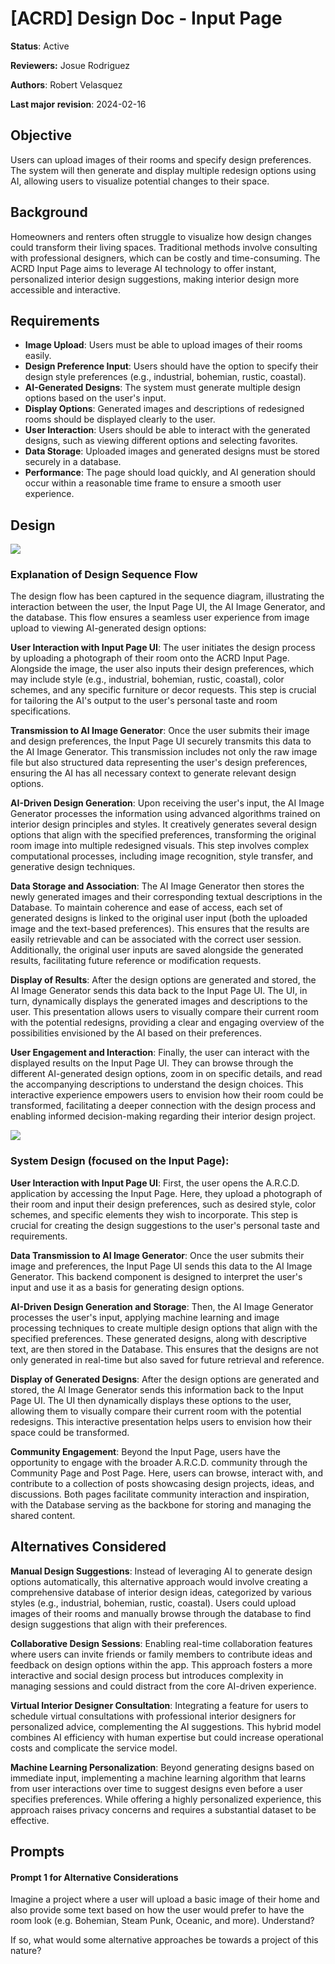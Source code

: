 # **[ACRD] Design Doc - Input Page**

**Status**: Active

**Reviewers:** Josue Rodriguez

**Authors**:  Robert Velasquez

**Last major revision**: 2024-02-16


## Objective

Users can upload images of their rooms and specify design preferences. The system will then generate and display multiple redesign options using AI, allowing users to visualize potential changes to their space.

## Background


Homeowners and renters often struggle to visualize how design changes could transform their living spaces. Traditional methods involve consulting with professional designers, which can be costly and time-consuming. The ACRD Input Page aims to leverage AI technology to offer instant, personalized interior design suggestions, making interior design more accessible and interactive.

## Requirements

- **Image Upload**: Users must be able to upload images of their rooms easily.
- **Design Preference Input**: Users should have the option to specify their design style preferences (e.g., industrial, bohemian, rustic, coastal).
- **AI-Generated Designs**: The system must generate multiple design options based on the user's input.
- **Display Options**: Generated images and descriptions of redesigned rooms should be displayed clearly to the user.
- **User Interaction**: Users should be able to interact with the generated designs, such as viewing different options and selecting favorites.
- **Data Storage**: Uploaded images and generated designs must be stored securely in a database.
- **Performance**: The page should load quickly, and AI generation should occur within a reasonable time frame to ensure a smooth user experience.


## Design

<img src="https://github.com/Google-SDS/final-project-arc/blob/main/Design-document-images/Input-Page-Sequence-Flow.png"/>

### Explanation of Design Sequence Flow

The design flow has been captured in the sequence diagram, illustrating the interaction between the user, the Input Page UI, the AI Image Generator, and the database. This flow ensures a seamless user experience from image upload to viewing AI-generated design options: 

**User Interaction with Input Page UI**: The user initiates the design process by uploading a photograph of their room onto the ACRD Input Page. Alongside the image, the user also inputs their design preferences, which may include style (e.g., industrial, bohemian, rustic, coastal), color schemes, and any specific furniture or decor requests. This step is crucial for tailoring the AI's output to the user's personal taste and room specifications.

**Transmission to AI Image Generator**: Once the user submits their image and design preferences, the Input Page UI securely transmits this data to the AI Image Generator. This transmission includes not only the raw image file but also structured data representing the user's design preferences, ensuring the AI has all necessary context to generate relevant design options.

**AI-Driven Design Generation**: Upon receiving the user's input, the AI Image Generator processes the information using advanced algorithms trained on interior design principles and styles. It creatively generates several design options that align with the specified preferences, transforming the original room image into multiple redesigned visuals. This step involves complex computational processes, including image recognition, style transfer, and generative design techniques.

**Data Storage and Association**: The AI Image Generator then stores the newly generated images and their corresponding textual descriptions in the Database. To maintain coherence and ease of access, each set of generated designs is linked to the original user input (both the uploaded image and the text-based preferences). This ensures that the results are easily retrievable and can be associated with the correct user session. Additionally, the original user inputs are saved alongside the generated results, facilitating future reference or modification requests.

**Display of Results**: After the design options are generated and stored, the AI Image Generator sends this data back to the Input Page UI. The UI, in turn, dynamically displays the generated images and descriptions to the user. This presentation allows users to visually compare their current room with the potential redesigns, providing a clear and engaging overview of the possibilities envisioned by the AI based on their preferences.

**User Engagement and Interaction**: Finally, the user can interact with the displayed results on the Input Page UI. They can browse through the different AI-generated design options, zoom in on specific details, and read the accompanying descriptions to understand the design choices. This interactive experience empowers users to envision how their room could be transformed, facilitating a deeper connection with the design process and enabling informed decision-making regarding their interior design project.


<img src="https://github.com/Google-SDS/final-project-arc/blob/main/Design-document-images/Input-Page-System-Design.png"/>

### System Design (focused on the Input Page): 

**User Interaction with Input Page UI**: First, the user opens the A.R.C.D. application by accessing the Input Page. Here, they upload a photograph of their room and input their design preferences, such as desired style, color schemes, and specific elements they wish to incorporate. This step is crucial for creating the design suggestions to the user's personal taste and requirements.

**Data Transmission to AI Image Generator**: Once the user submits their image and preferences, the Input Page UI sends this data to the AI Image Generator. This backend component is designed to interpret the user's input and use it as a basis for generating design options.

**AI-Driven Design Generation and Storage**: Then, the AI Image Generator processes the user's input, applying machine learning and image processing techniques to create multiple design options that align with the specified preferences. These generated designs, along with descriptive text, are then stored in the Database. This ensures that the designs are not only generated in real-time but also saved for future retrieval and reference.

**Display of Generated Designs**: After the design options are generated and stored, the AI Image Generator sends this information back to the Input Page UI. The UI then dynamically displays these options to the user, allowing them to visually compare their current room with the potential redesigns. This interactive presentation helps users to envision how their space could be transformed.

**Community Engagement**: Beyond the Input Page, users have the opportunity to engage with the broader A.R.C.D. community through the Community Page and Post Page. Here, users can browse, interact with, and contribute to a collection of posts showcasing design projects, ideas, and discussions. Both pages facilitate community interaction and inspiration, with the Database serving as the backbone for storing and managing the shared content.

## Alternatives Considered

**Manual Design Suggestions**: Instead of leveraging AI to generate design options automatically, this alternative approach would involve creating a comprehensive database of interior design ideas, categorized by various styles (e.g., industrial, bohemian, rustic, coastal). Users could upload images of their rooms and manually browse through the database to find design suggestions that align with their preferences.

**Collaborative Design Sessions**: Enabling real-time collaboration features where users can invite friends or family members to contribute ideas and feedback on design options within the app. This approach fosters a more interactive and social design process but introduces complexity in managing sessions and could distract from the core AI-driven experience.

**Virtual Interior Designer Consultation**: Integrating a feature for users to schedule virtual consultations with professional interior designers for personalized advice, complementing the AI suggestions. This hybrid model combines AI efficiency with human expertise but could increase operational costs and complicate the service model.

**Machine Learning Personalization**: Beyond generating designs based on immediate input, implementing a machine learning algorithm that learns from user interactions over time to suggest designs even before a user specifies preferences. While offering a highly personalized experience, this approach raises privacy concerns and requires a substantial dataset to be effective.


## Prompts

#### **Prompt 1 for Alternative Considerations**

  Imagine a project where a user will upload a basic image of their home and also provide some text based on how the user would prefer to have the room look (e.g. Bohemian, Steam Punk, Oceanic, and more). Understand? 

  If so, what would some alternative approaches be towards a project of this nature? 
